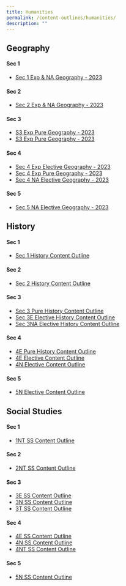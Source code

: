 ```yaml
---
title: Humanities
permalink: /content-outlines/humanities/
description: ""
---
```

Geography
----------------------

#### Sec 1
* [Sec 1 Exp & NA Geography - 2023](/files/Content%20Outlines_Humanities/Geography/Sec%201%20Express%20%20Normal%20Academic%20Geography%20Content%20Outline.pdf)

#### Sec 2
* [Sec 2 Exp & NA Geography - 2023](/files/Content%20Outlines_Humanities/Geography/Sec%202%20Express%20%20Normal%20Academic%20Geography%20Content%20Outline.pdf)

#### Sec 3
* [S3 Exp Pure Geography - 2023](/files/Content%20Outlines_Humanities/Geography/S3%20Express%20Pure%20Geography%20Content%20Outline%202023.pdf)
* [S3 Exp Pure Geography - 2023](/files/Content%20Outlines_Humanities/Geography/S3%20Express%20Pure%20Geography%20Content%20Outline%202023.pdf)

#### Sec 4
* [Sec 4 Exp Elective Geography - 2023](/files/Content%20Outlines_Humanities/Geography/Sec%204%20Express%20Elective%20Geography%20Content%20Outline%202023.pdf)
* [Sec 4 Exp Pure Geography - 2023](/files/Content%20Outlines_Humanities/Geography/Sec%204%20Express%20Pure%20Geography%20Content%20Outline%202023.pdf)
* [Sec 4 NA Elective Geography - 2023](/files/Content%20Outlines_Humanities/Geography/Sec%204%20Normal%20Academic%20Elective%20Geography%20Content%20Outline%202023.pdf)

#### Sec 5
* [Sec 5 NA Elective Geography - 2023](/files/Content%20Outlines_Humanities/Geography/Sec%205%20Normal%20Academic%20Elective%20Geography%20Content%20Outline%202023.pdf)


History
----------------------

#### Sec 1
* [Sec 1 History Content Outline](/files/Content%20Outlines_Humanities/History/Sec%201%20Content%20Outline.pdf)

#### Sec 2
* [Sec 2 History Content Outline](/files/Content%20Outlines_Humanities/History/Sec%202%20Content%20Outline.pdf)

#### Sec 3
* [Sec 3 Pure History Content Outline](/files/Content%20Outlines_Humanities/History/2023%20Sec%203%20Pure%20History%20Content%20Outline.pdf)
* [Sec 3E Elective History Content Outline](/files/Content%20Outlines_Humanities/History/Sec%203E%20Elective%20History%20Content%20Outline.pdf)
* [Sec 3NA Elective History Content Outline](/files/Content%20Outlines_Humanities/History/Sec%203NA%20Elective%20History%20Content%20Outline.pdf)

#### Sec 4
* [4E Pure History Content Outline](/files/Content%20Outlines_Humanities/History/4E%20Pure%20History%20Content%20Outline.pdf)
* [4E Elective Content Outline](/files/Content%20Outlines_Humanities/History/4E5N%20Elective%20Content%20Outline.pdf)
* [4N Elective Content Outline](/files/Content%20Outlines_Humanities/History/4N%20Elective%20Content%20Outline.pdf)

#### Sec 5
* [5N Elective Content Outline](/files/Content%20Outlines_Humanities/History/4E5N%20Elective%20Content%20Outline.pdf)


Social Studies
-------------------------

#### Sec 1
* [1NT SS Content Outline](/files/Content%20Outlines_Humanities/SS/1NT%20SS%20Content%20Outline%202022.pdf)

#### Sec 2
* [2NT SS Content Outline](/files/Content%20Outlines_Humanities/SS/2NT%20SS%20Content%20Outline%202022.pdf)

#### Sec 3
* [3E SS Content Outline](/files/Content%20Outlines_Humanities/SS/3E%20SS%20Content%20Outline.pdf)
* [3N SS Content Outline](/files/Content%20Outlines_Humanities/SS/3N%20SS%20Content%20Outline.pdf)
* [3T SS Content Outline](/files/Content%20Outlines_Humanities/SS/3T%20SS%20Content%20Outline.pdf)

#### Sec 4
* [4E SS Content Outline](/files/Content%20Outlines_Humanities/SS/Content%20Outline_4E%20SS.pdf)
* [4N SS Content Outline](/files/Content%20Outlines_Humanities/SS/4N%20SS%20Content%20Outline%202022.pdf)
* [4NT SS Content Outline](/files/Content%20Outlines_Humanities/SS/4NT%20SS%20Content%20Outline%202022.pdf)

#### Sec 5
* [5N SS Content Outline](/files/Content%20Outlines_Humanities/SS/Content%20Outline_5N%20SS.pdf)